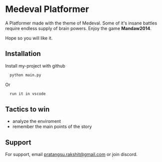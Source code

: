 
# Medeval Platformer

A Platformer made with the theme of Medeval.
Some of it's insane battles require endless supply of brain powers.
Enjoy the game **Mandaw2014**.



Hope so you will like it.
## Installation

Install my-project with github

```bash
  python main.py
```
Or 
```bash
  run it in vscode
```


    
## Tactics to win

- analyze the enviroment
- remember the main points of the story

  
## Support

For support, email pratangsu.rakshit@gmail.com or join discord.
